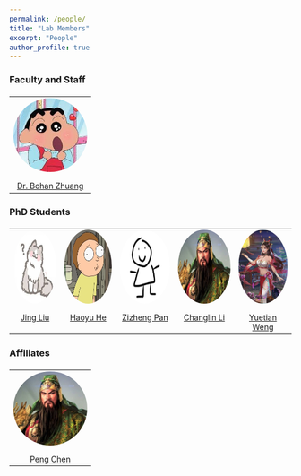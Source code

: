 ```yaml
---
permalink: /people/
title: "Lab Members"
excerpt: "People"
author_profile: true
---
```


### Faculty and Staff

<table  style="border: none; margin-top:20px;">
  <tr>
    <td align="center" valign="top" style="border: none;"><img src="../images/labi.jpeg" alt="jing" style="margin-bottom:40px; height:400px;width:400px; zoom:33%;border-radius: 50%;zoom:33%;" />
    <br><a href="https://sites.google.com/view/bohanzhuang">Dr. Bohan Zhuang</a>
    </td>
  </tr>
 </table>


### PhD Students

<table  style="border: none; margin-top:20px;">
  <tr>
    <td align="center" valign="top" style="border: none;"><img src="../images/cat.jfif" alt="jing" style="margin-bottom:40px; height:400px;width:400px; zoom:33%;border-radius: 50%;zoom:33%;" />
    <br><a href="https://sites.google.com/view/jing-liu/%E9%A6%96%E9%A1%B5">Jing Liu</a>
    </td>
    <td align="center" valign="top" style="border: none;"><img src="../images/fish.png" alt="jing" style="margin-bottom:40px; width:400px;height:400px; zoom:33%;border-radius: 50%;zoom:33%;" />
    <br><a href="https://scholar.google.com/citations?user=aU1zMhUAAAAJ&hl=en">Haoyu He</a>
    </td>
    <td align="center" valign="top" style="border: none;"><img src="../images/pzz.jpg" alt="jing" style="margin-bottom:40px; width:400px;height:400px; zoom:33%;border-radius: 50%;zoom:33%;" />
    <br><a href="https://scholar.google.com.au/citations?user=w_VMopoAAAAJ&hl=en">Zizheng Pan</a>
    </td>
    <td align="center" valign="top" style="border: none;"><img src="../images/guanyu.jpg" alt="jing" style="margin-bottom:40px; width:400px;height:400px; zoom:33%;border-radius: 50%;zoom:33%;" />
    <br><a href="https://scholar.google.com/citations?user=RLAgwBkAAAAJ&hl=en">Changlin Li</a>
    </td>
    <td align="center" valign="top" style="border: none;"><img src="../images/1.jpg" alt="jing" style="margin-bottom:40px; width:400px;height:400px; zoom:33%;border-radius: 50%;zoom:33%;" />
    <br><a href="https://www.linkedin.com/in/yuetian-weng-b2a077199/?originalSubdomain=au">Yuetian Weng</a>
    </td>
  </tr>
 </table>

 

### Affiliates

<table  style="border: none; margin-top:20px;">
  <tr>
    <td align="center" valign="top" style="border: none;"><img src="../images/guanyu.jpg" alt="jing" style="margin-bottom:40px; width:400px;height:400px; zoom:33%;border-radius: 50%;zoom:33%;" />
    <br><a href="https://scholar.google.com/citations?user=Hoh9p_kAAAAJ&hl=en">Peng Chen</a>
    </td>
  </tr>
 </table>
